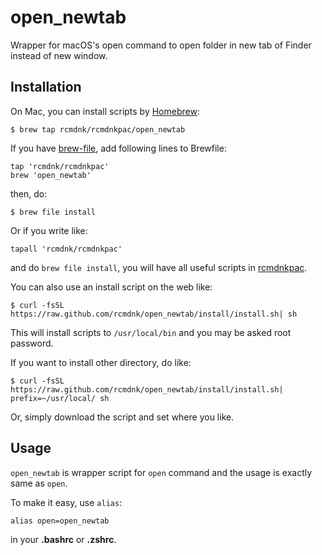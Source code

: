 # open_newtab

Wrapper for macOS's open command to open folder in new tab of Finder instead of new window.

## Installation

On Mac, you can install scripts by [Homebrew](https://github.com/mxcl/homebrew):

    $ brew tap rcmdnk/rcmdnkpac/open_newtab

If you have [brew-file](https://github.com/rcmdnk/homebrew-file), add following lines to Brewfile:

    tap 'rcmdnk/rcmdnkpac'
    brew 'open_newtab'

then, do:

    $ brew file install

Or if you write like:

    tapall 'rcmdnk/rcmdnkpac'

and do `brew file install`, you will have all useful scripts in
[rcmdnkpac](https://github.com/rcmdnk/homebrew-rcmdnkpac).

You can also use an install script on the web like:

    $ curl -fsSL https://raw.github.com/rcmdnk/open_newtab/install/install.sh| sh

This will install scripts to `/usr/local/bin`
and you may be asked root password.

If you want to install other directory, do like:

    $ curl -fsSL https://raw.github.com/rcmdnk/open_newtab/install/install.sh|  prefix=~/usr/local/ sh

Or, simply download the script and set where you like.

## Usage

`open_newtab` is wrapper script for `open` command
and the usage is exactly same as `open`.

To make it easy, use `alias`:

    alias open=open_newtab

in your **.bashrc** or **.zshrc**.
